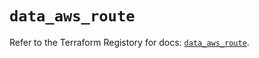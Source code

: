# `data_aws_route`

Refer to the Terraform Registory for docs: [`data_aws_route`](https://registry.terraform.io/providers/hashicorp/aws/5.13.0/docs/data-sources/route).
